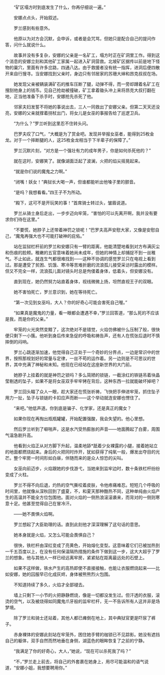 　　“矿区塌方时到底发生了什么，你再仔细说一遍。”

　　安娜点点头，开始叙述。

　　罗兰感到有些意外。

　　他原以为对方会沉默，会申诉，或者是会咒骂，但她只是配合自己的提问作答，问什么就说什么。

　　故事并没有多复杂，安娜的父亲是一名矿工，塌方时正在矿洞里工作。得到这个消息的安娜立刻和其他矿工家属一起进入矿洞营救。北坡矿区据传以前是地下怪物的巢穴，里面有许多岔路，四通八达。由于救援者没有统一指挥，进洞后便四散开来自行搜寻。当安娜找到父亲时，身边只有邻居家的苏珊大婶和昂克叔叔在场。

　　她发现父亲被辆装满矿石的推车压断了腿，动弹不得，而一旁却蹲着名矿工在搜刮他身上的钱币。见自己抢劫被撞破，矿工拿着锄头冲上来将昂克大叔打翻在地，正当他准备下杀手时，安娜抢先杀死了他。

　　邻家夫妇发誓不将她的事说出去，三人一同救出了安娜父亲。但第二天天还没亮，安娜的父亲就撑着拐杖出门，将女儿是女巫的事报告给了巡逻卫兵。

　　“为什么？”罗兰听到这里忍不住转头问。

　　巴罗夫叹了口气，“大概是为了赏金吧。发现并举报女巫者，能得到25枚金龙。对于一个摔断腿的人，这25枚金龙相当于下半辈子的保障了。”

　　罗兰沉默片刻，“对方是一个强壮有力的成年男子，你是如何杀死他的？”

　　就在这时，安娜笑了。就像湖面泛起了波澜，火把的焰尖摇晃起来。

　　“就是你们说的魔鬼之力啊。”

　　“闭嘴！妖女！”典狱长大喝一声，但谁都能听出他嗓子里的颤音。

　　“是吗？我想看看。”四王子不为所动。

　　“殿下，这可不是开玩笑的事！”首席骑士转过头，皱眉说道。

　　罗兰从骑士身后走出，一步步迈向牢笼，“害怕的可以先离开啊，我并没有要求你们待在这里。”

　　“不要慌，她脖子上还带着神罚之锁呢！”巴罗夫高声安慰大家，又像是安慰自己，“魔鬼再强大也不可能打破神的庇佑。”

　　站在监狱栏杆前的罗兰和安娜只有一臂的距离，他能清楚地看到对方布满灰尘和伤痕的脸颊。稚嫩的五官意味着她尚未成年，但她的神情上却捕捉不到一丝稚气。不止如此，就连生气都很难找到——这种不协调的感觉罗兰只在电视上看到过。那是遭受了贫困、饥饿、寒冷等苦难折磨的流浪孤儿接受采访时露出的模样。但又不完全一样，流浪孤儿面对镜头时总是佝偻着身体，低着头，但安娜没有。

　　直到现在，她仍然努力站直着身体，视线微微上扬，坦然直视王子的双眼。

　　她不害怕死亡，罗兰意识到，她在等待死亡。

　　“第一次见到女巫吗，大人？你的好奇心可能会害死自己喔。”

　　“如果真是魔鬼的力量，看一眼都会遭遇不幸，”罗兰回答道，“那么死的不应该是我，而是你的父亲。”

　　牢笼的火光突然变黯了，这次绝对不是错觉，火焰仿佛被什么压制了般，很快便只剩下一小簇。他听到身后传来急促的呼吸和祷告声，还有人在慌张后退时不慎摔倒的闷响。

　　罗兰心跳逐渐加速，他觉得自己正处于一个奇妙的分界点，一边是常识中的世界，按照那规划好的常量与定律，一丝不苟的运作着。另一边则是不可思议的世界，其中充满了神秘和未知。他现在已经站在这座新世界的大门前。

　　她脖子上挂着的就是神罚之锁吗？多么简陋的锁链，一截涂红的铁链吊着块晶莹剔透的坠子，如果不是将女巫双手牢牢铐在背后，这种东西一拉就能破坏掉吧？

　　罗兰回头瞄了众人一眼，趁大家还在慌张祈祷，飞快把手伸进牢笼，抓住坠子用力一扯，坠子与锁链的卡扣应声而断——这个举动就连安娜也愣住了。

　　“来吧。”他低声道。你到底是骗子、化学家，还是真正的魔女？

　　如果你现在再掏出瓶瓶罐罐，开始配置强酸，我会失望的。他心里想。

　　然后罗兰听到了噼啪声，这是水汽受热膨胀的声音——地面腾起了白雾，周围气温急剧升高。

　　他看到火焰正从对方脚下升起，温柔地舔*舐着少女裸露的小腿，接着她站立的地面都燃烧起来。身后的火把同时炸开，犹如获得了纯氧一般，爆发出夺目的光芒。整个牢房一时间形如白昼，伴随而来的是众人惊恐的尖叫。

　　女巫向前迈步，火焰跟她的步伐游弋，当她来到监牢边时，数十条铁栏杆纷纷变成了火柱。

　　罗兰不得不向后退，灼热的空气撕咬着皮肤，令他疼痛难忍。短短几个呼吸的时间里，他就像从深秋回到了盛夏，不，和夏天那种酷热不同，这种单纯由火焰产生的高温并不能全方位包围他。面对火焰的一侧热浪滚滚袭来，而背对的一侧则寒意十足。他甚至觉得自己在冒冷汗。

　　——她不畏惧火焰啊。

　　罗兰想起了大臣助理的话。直到此刻他才深深理解了这句话的意思。

　　她本身就是火焰，又怎么可能会畏惧自己？

　　很快，铁栏杆由深红变成了亮黄色，开始熔化变型。这意味着它们已被加热到一千五百度以上，在没有任何保温隔热措施的条件下做到这一步，这大大超乎了罗兰的想象。他与其他人一样已经远离牢房，紧紧贴在距离最远处的石壁上。

　　如果不这样做，铁水产生的高热即使不直接接触，也能让衣服燃烧起来——比如安娜，她的囚服早已化成灰烬，身体被熊熊烈火包围。

　　不知道持续了多久，火焰才全部褪去。

　　墙上只剩下一小节的火把静静燃烧，像是一切都没发生过。但汗透的衣服，滚烫的空气，以及被烧得如同魔鬼爪牙般的监牢栏杆，无一不告诉所有人这并非是场梦境。

　　除了罗兰和骑士还站着，其他人都已瘫倒在地上，其中典狱官更是吓尿了裤子。

　　赤身裸体的安娜此刻站在牢笼外，困住她手臂的枷锁已不见踪影。她没有遮挡自己的躯体，双手自然而然地垂在身侧，湖蓝色的眼眸恢复了之前的宁静。

　　“我满足了你的好奇心，大人，”她说，“现在可以杀死我了吗？”

　　“不，”罗兰走上前去，将自己的外套裹在她身上，用尽可能温和的语气说道，“安娜小姐，我想要聘用你。”

